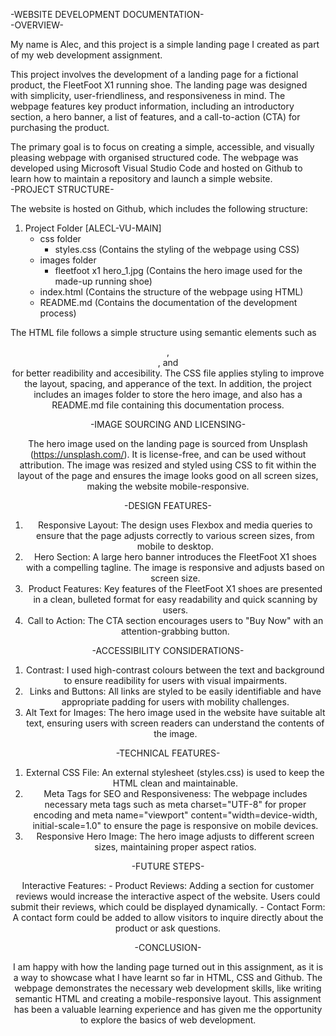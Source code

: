 -WEBSITE DEVELOPMENT DOCUMENTATION-
<br>
-OVERVIEW-

My name is Alec, and this project is a simple landing page I created as part of my web development assignment. 

This project involves the development of a landing page for a fictional product, the FleetFoot X1 running shoe. The landing page was designed with simplicity, user-friendliness, and responsiveness in mind. The webpage features key product information, including an introductory section, a hero banner, a list of features, and a call-to-action (CTA) for purchasing the product.

The primary goal is to focus on creating a simple, accessible, and visually pleasing webpage with organised structured code. The webpage was developed using Microsoft Visual Studio Code and hosted on Github to learn how to maintain a repository and launch a simple website.
<br>
-PROJECT STRUCTURE-

The website is hosted on Github, which includes the following structure:
1. Project Folder [ALECL-VU-MAIN]
    - css folder
        - styles.css (Contains the styling of the webpage using CSS)
    - images folder
        - fleetfoot x1 hero_1.jpg (Contains the hero image used for the made-up running shoe)
    - index.html (Contains the structure of the webpage using HTML)
    - README.md (Contains the documentation of the development process)

The HTML file follows a simple structure using semantic elements such as <header>, <section>, and <footer> for better readibility and accesibility. The CSS file applies styling to improve the layout, spacing, and apperance of the text. In addition, the project includes an images folder to store the hero image, and also has a README.md file containing this documentation process.


-IMAGE SOURCING AND LICENSING-

The hero image used on the landing page is sourced from Unsplash (https://unsplash.com/). It is license-free, and can be used without attribution. The image was resized and styled using CSS to fit within the layout of the page and ensures the image looks good on all screen sizes, making the website mobile-responsive.


-DESIGN FEATURES-

1. Responsive Layout: The design uses Flexbox and media queries to ensure that the page adjusts correctly to various screen sizes, from mobile to desktop.
2. Hero Section: A large hero banner introduces the FleetFoot X1 shoes with a compelling tagline. The image is responsive and adjusts based on screen size.
3. Product Features: Key features of the FleetFoot X1 shoes are presented in a clean, bulleted format for easy readability and quick scanning by users.
4. Call to Action: The CTA section encourages users to "Buy Now" with an attention-grabbing button.


-ACCESSIBILITY CONSIDERATIONS-

1. Contrast: I used high-contrast colours between the text and background to ensure readibility for users with visual impairments.
2. Links and Buttons: All links are styled to be easily identifiable and have appropriate padding for users with mobility challenges.
3. Alt Text for Images: The hero image used in the website have suitable alt text, ensuring users with screen readers can understand the contents of the image.


-TECHNICAL FEATURES-

1. External CSS File: An external stylesheet (styles.css) is used to keep the HTML clean and maintainable.
2. Meta Tags for SEO and Responsiveness: The webpage includes necessary meta tags such as meta charset="UTF-8" for proper encoding and meta name="viewport" content="width=device-width, initial-scale=1.0" to ensure the page is responsive on mobile devices.
3. Responsive Hero Image: The hero image adjusts to different screen sizes, maintaining proper aspect ratios.


-FUTURE STEPS-

Interactive Features:
    - Product Reviews: Adding a section for customer reviews would increase the interactive aspect of the website. Users could submit their reviews, which could be displayed dynamically.
    - Contact Form: A contact form could be added to allow visitors to inquire directly about the product or ask questions.


-CONCLUSION-

I am happy with how the landing page turned out in this assignment, as it is a way to showcase what I have learnt so far in HTML, CSS and Github. The webpage demonstrates the necessary web development skills, like writing semantic HTML and creating a mobile-responsive layout. This assignment has been a valuable learning experience and has given me the opportunity to explore the basics of web development.

